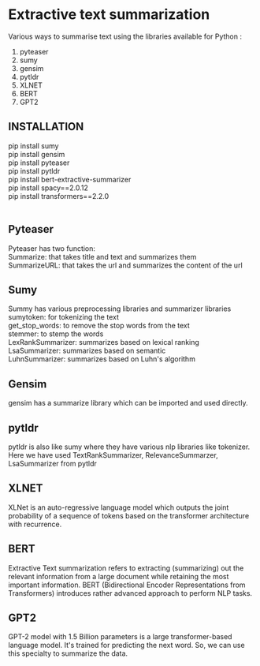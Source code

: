 # Extractive text summarization
Various ways to summarise text using the libraries available for Python :
  1. pyteaser
  2. sumy
  3. gensim
  4. pytldr
  5. XLNET
  6. BERT
  7. GPT2
  
## INSTALLATION
pip install sumy<br>
pip install gensim<br>
pip install pyteaser<br>
pip install pytldr<br>
pip install bert-extractive-summarizer<br>
pip install spacy==2.0.12<br>
pip install transformers==2.2.0<br>
<br>
## Pyteaser
Pyteaser has two function:<br>
  Summarize: that takes title and text and summarizes them<br>
  SummarizeURL: that takes the url and summarizes the content of the url<br>
  
## Sumy
Summy has various preprocessing libraries and summarizer libraries<br>
  sumytoken: for tokenizing the text<br>
  get_stop_words: to remove the stop words from the text<br>
  stemmer: to stemp the words<br>
  LexRankSummarizer: summarizes based on lexical ranking<br>
  LsaSummarizer: summarizes based on semantic<br>
  LuhnSummarizer: summarizes based on Luhn's algorithm<br>

## Gensim
  gensim has a summarize library which can be imported and used directly.
  
## pytldr
 pytldr is also like sumy where they have various nlp libraries like tokenizer.<br>
 Here we have used TextRankSummarizer, RelevanceSummarzer, LsaSummarizer from pytldr

## XLNET
XLNet is an auto-regressive language model which outputs the joint probability of a sequence of tokens based on the transformer architecture with recurrence.

## BERT
Extractive Text summarization refers to extracting (summarizing) out the relevant information from a large document while retaining the most important information. BERT (Bidirectional Encoder Representations from Transformers) introduces rather advanced approach to perform NLP tasks.

## GPT2
GPT-2 model with 1.5 Billion parameters is a large transformer-based language model. It's trained for predicting the next word. So, we can use this specialty to summarize the data.
